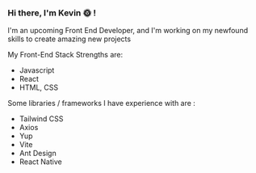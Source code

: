 ### Hi there, I'm Kevin 🌞 !

I'm an upcoming Front End Developer, and I'm working on my newfound skills to create amazing new projects

My Front-End Stack Strengths are:
- Javascript
- React
- HTML, CSS

Some libraries / frameworks I have experience with are :
- Tailwind CSS
- Axios
- Yup
- Vite
- Ant Design
- React Native


<!--
**kevnjs/kevnjs** is a ✨ _special_ ✨ repository because its `README.md` (this file) appears on your GitHub profile.

Here are some ideas to get you started:

- 🔭 I’m currently working on ...
- 🌱 I’m currently learning ...
- 👯 I’m looking to collaborate on ...
- 🤔 I’m looking for help with ...
- 💬 Ask me about ...
- 📫 How to reach me: ...
- 😄 Pronouns: ...
- ⚡ Fun fact: ...
-->
